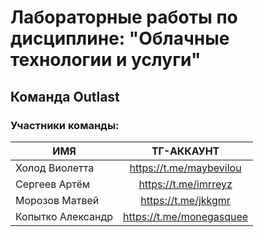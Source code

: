 # Лабораторные работы по дисциплине: "Облачные технологии и услуги" 
## Команда Outlast
### Участники команды:

| ИМЯ | ТГ-АККАУНТ |
|----------------|:---------:|
| Холод Виолетта | https://t.me/maybevilou | 
| Сергеев Артём | https://t.me/imrreyz | 
| Морозов Матвей | https://t.me/jkkgmr | 
| Копытко Александр | https://t.me/monegasquee | 
